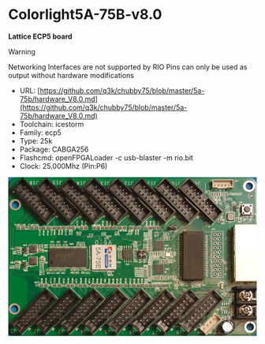 # Colorlight5A-75B-v8.0
**Lattice ECP5 board**

> [!WARNING]
> Networking Interfaces are not supported by RIO
> Pins can only be used as output without hardware modifications

* URL: [https://github.com/q3k/chubby75/blob/master/5a-75b/hardware_V8.0.md](https://github.com/q3k/chubby75/blob/master/5a-75b/hardware_V8.0.md)
* Toolchain: icestorm
* Family: ecp5
* Type: 25k
* Package: CABGA256
* Flashcmd: openFPGALoader -c usb-blaster -m rio.bit
* Clock: 25.000Mhz (Pin:P6)

![board.png](board.png)

